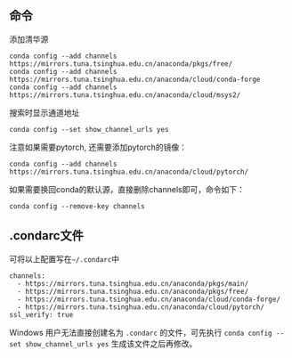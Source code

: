 ## 命令

添加清华源

```
conda config --add channels https://mirrors.tuna.tsinghua.edu.cn/anaconda/pkgs/free/
conda config --add channels https://mirrors.tuna.tsinghua.edu.cn/anaconda/cloud/conda-forge 
conda config --add channels https://mirrors.tuna.tsinghua.edu.cn/anaconda/cloud/msys2/
```

搜索时显示通道地址

```
conda config --set show_channel_urls yes
```

注意如果需要pytorch, 还需要添加pytorch的镜像：

```text
conda config --add channels https://mirrors.tuna.tsinghua.edu.cn/anaconda/cloud/pytorch/
```

如果需要换回conda的默认源，直接删除channels即可，命令如下：

```text
conda config --remove-key channels
```

## .condarc文件

可将以上配置写在`~/.condarc`中

```text
channels:
  - https://mirrors.tuna.tsinghua.edu.cn/anaconda/pkgs/main/
  - https://mirrors.tuna.tsinghua.edu.cn/anaconda/pkgs/free/
  - https://mirrors.tuna.tsinghua.edu.cn/anaconda/cloud/conda-forge/
  - https://mirrors.tuna.tsinghua.edu.cn/anaconda/cloud/pytorch/
ssl_verify: true
```

Windows 用户无法直接创建名为 `.condarc` 的文件，可先执行 `conda config --set show_channel_urls yes` 生成该文件之后再修改。


